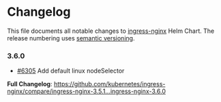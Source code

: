 <!-- SPDX-License-Identifier: Apache-2.0 -->

# Changelog

This file documents all notable changes to [ingress-nginx](https://github.com/kubernetes/ingress-nginx) Helm Chart. The release numbering uses [semantic versioning](http://semver.org).

### 3.6.0

* [#6305](https://github.com/kubernetes/ingress-nginx/pull/6305) Add default linux nodeSelector

**Full Changelog**: https://github.com/kubernetes/ingress-nginx/compare/ingress-nginx-3.5.1...ingress-nginx-3.6.0

